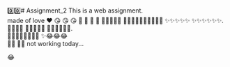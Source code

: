0️⃣0️⃣# Assignment_2
This is a web assignment. 
<br>
made of love ❤️ 😘 😘 😘 💞 💞 💞 💞 
🎉🎉🎉🎉🎉
 🎉🎉🎉🎉✨✨✨✨✨✨ 
 ✨✨✨✨✨
✨✨✨✨✨✨.   
🌃🌃🌃🥲
🎉🎉🎉🎉😧
🧿🧿🧿🧿🧿😎.    
🎉🎉🎉🎉🎉✨✨✨
✨😂😂😂         
🌃🌃 💊💊
not working today...  

😂 
